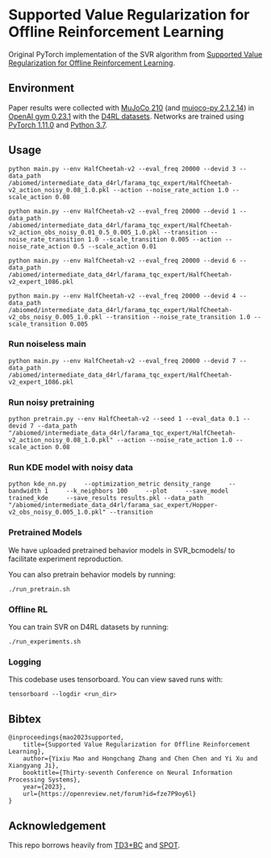 # Supported Value Regularization for Offline Reinforcement Learning

Original PyTorch implementation of the SVR algorithm from [Supported Value Regularization for Offline Reinforcement Learning](https://openreview.net/forum?id=fze7P9oy6l).

## Environment
Paper results were collected with [MuJoCo 210](https://mujoco.org/) (and [mujoco-py 2.1.2.14](https://github.com/openai/mujoco-py)) in [OpenAI gym 0.23.1](https://github.com/openai/gym) with the [D4RL datasets](https://github.com/Farama-Foundation/D4RL). Networks are trained using [PyTorch 1.11.0](https://github.com/pytorch/pytorch) and [Python 3.7](https://www.python.org/).

## Usage

```
python main.py --env HalfCheetah-v2 --eval_freq 20000 --devid 3 --data_path /abiomed/intermediate_data_d4rl/farama_tqc_expert/HalfCheetah-v2_action_noisy_0.08_1.0.pkl --action --noise_rate_action 1.0 --scale_action 0.08

python main.py --env HalfCheetah-v2 --eval_freq 20000 --devid 1 --data_path /abiomed/intermediate_data_d4rl/farama_tqc_expert/HalfCheetah-v2_action_obs_noisy_0.01_0.5_0.005_1.0.pkl --transition --noise_rate_transition 1.0 --scale_transition 0.005 --action --noise_rate_action 0.5 --scale_action 0.01

python main.py --env HalfCheetah-v2 --eval_freq 20000 --devid 6 --data_path /abiomed/intermediate_data_d4rl/farama_tqc_expert/HalfCheetah-v2_expert_1086.pkl

python main.py --env HalfCheetah-v2 --eval_freq 20000 --devid 4 --data_path /abiomed/intermediate_data_d4rl/farama_tqc_expert/HalfCheetah-v2_obs_noisy_0.005_1.0.pkl --transition --noise_rate_transition 1.0 --scale_transition 0.005
```
### Run noiseless main
```
python main.py --env HalfCheetah-v2 --eval_freq 20000 --devid 7 --data_path /abiomed/intermediate_data_d4rl/farama_tqc_expert/HalfCheetah-v2_expert_1086.pkl
```
### Run noisy pretraining
```
python pretrain.py --env HalfCheetah-v2 --seed 1 --eval_data 0.1 --devid 7 --data_path "/abiomed/intermediate_data_d4rl/farama_tqc_expert/HalfCheetah-v2_action_noisy_0.08_1.0.pkl" --action --noise_rate_action 1.0 --scale_action 0.08
```
### Run KDE model with noisy data

```
python kde_nn.py     --optimization_metric density_range     --bandwidth 1     --k_neighbors 100     --plot     --save_model trained_kde     --save_results results.pkl --data_path "/abiomed/intermediate_data_d4rl/farama_sac_expert/Hopper-v2_obs_noisy_0.005_1.0.pkl" --transition
```

### Pretrained Models

We have uploaded pretrained behavior models in SVR_bcmodels/ to facilitate experiment reproduction. 

You can also pretrain behavior models by running:
```
./run_pretrain.sh
```

### Offline RL


You can train SVR on D4RL datasets by running:
```
./run_experiments.sh
```

### Logging

This codebase uses tensorboard. You can view saved runs with:

```
tensorboard --logdir <run_dir>
```

## Bibtex
```
@inproceedings{mao2023supported,
	title={Supported Value Regularization for Offline Reinforcement Learning},
	author={Yixiu Mao and Hongchang Zhang and Chen Chen and Yi Xu and Xiangyang Ji},
	booktitle={Thirty-seventh Conference on Neural Information Processing Systems},
	year={2023},
	url={https://openreview.net/forum?id=fze7P9oy6l}
}
```

## Acknowledgement

This repo borrows heavily from [TD3+BC](https://github.com/sfujim/TD3_BC) and [SPOT](https://github.com/thuml/SPOT).
